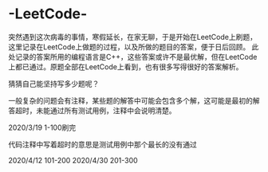 # -LeetCode-
突然遇到这次病毒的事情，寒假延长，在家无聊，于是开始在LeetCode上刷题，这里记录在LeetCode上做题的过程，以及所做的题目的答案，便于日后回顾。
此处记录的答案所用的编程语言是C++，这些答案或许不是最优解，但在LeetCode上都已通过。原题全部在LeetCode上看到，也有很多写得很好的答案解析。

猜猜自己能坚持写多少题呢？

一般复杂的问题会有注释，某些题的解答中可能会包含多个解，这可能是最初的解答超时，未能通过所有测试用例，注释中会说明清楚。

2020/3/19 1-100刷完

代码注释中写着超时的意思是测试用例中那个最长的没有通过

2020/4/12 101-200
2020/4/30 201-300

